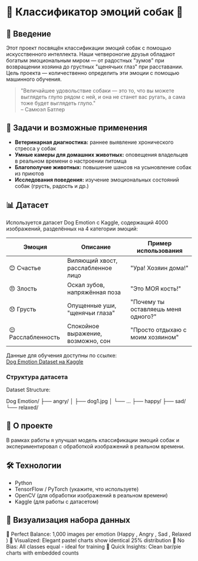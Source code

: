 # 🐶 Классификатор эмоций собак 🐾

## 🔷 Введение

Этот проект посвящён классификации эмоций собак с помощью искусственного интеллекта. Наши четвероногие друзья обладают богатым эмоциональным миром — от радостных "зумов" при возвращении хозяина до грустных "щенячьих глаз" при расставании. Цель проекта — количественно определить эти эмоции с помощью машинного обучения.

> "Величайшее удовольствие собаки — это то, что вы можете выглядеть глупо рядом с ней, и она не станет вас ругать, а сама тоже будет выглядеть глупо."  
> – Самюэл Батлер

## 🎯 Задачи и возможные применения

- **Ветеринарная диагностика:** раннее выявление хронического стресса у собак  
- **Умные камеры для домашних животных:** оповещения владельцев в реальном времени о настроении питомца  
- **Благополучие животных:** повышение шансов на усыновление собак из приютов  
- **Исследования поведения:** изучение эмоциональных состояний собак (грусть, радость и др.)

## 📊 Датасет

Используется датасет Dog Emotion с Kaggle, содержащий 4000 изображений, разделённых на 4 категории эмоций:

| Эмоция       | Описание                        | Пример использования           |
|--------------|--------------------------------|-------------------------------|
| 😊 Счастье   | Виляющий хвост, расслабленное лицо | "Ура! Хозяин дома!"            |
| 😠 Злость    | Оскал зубов, напряжённая поза  | "Это МОЯ кость!"               |
| 😞 Грусть    | Опущенные уши, "щенячьи глаза" | "Почему ты оставляешь меня одного?" |
| 😌 Расслабленность | Спокойное выражение, возможно, сон | "Просто отдыхаю с моим хозяином" |

Данные для обучения доступны по ссылке:  
[Dog Emotion Dataset на Kaggle](https://www.kaggle.com/datasets/danielshanbalico/dog-emotion)

### Структура датасета


Dataset Structure:

Dog Emotion/
├── angry/
│   ├── dog1.jpg
│   └── ...
├── happy/
├── sad/
└── relaxed/


## 🚀 О проекте

В рамках работы я улучшал модель классификации эмоций собак и экспериментировал с обработкой изображений в реальном времени.

## 🛠 Технологии

- Python  
- TensorFlow / PyTorch (укажите, что используете)  
- OpenCV (для обработки изображений в реальном времени)  
- Kaggle (для работы с датасетом)

## 🔹 Визуализация набора данных
🔹 Perfect Balance: 1,000 images per emotion (Happy , Angry , Sad , Relaxed )
🔹 Visualized: Elegant pastel charts show identical 25% distribution
🔹 No Bias: All classes equal - ideal for training
🔹 Quick Insights: Clean bar/pie charts with embedded counts
